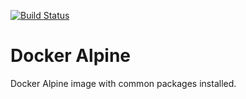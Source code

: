 [![Build Status](https://travis-ci.org/faizanbashir/docker-alpine.svg?branch=master)](https://travis-ci.org/faizanbashir/docker-alpine)

# Docker Alpine #

Docker Alpine image with common packages installed.